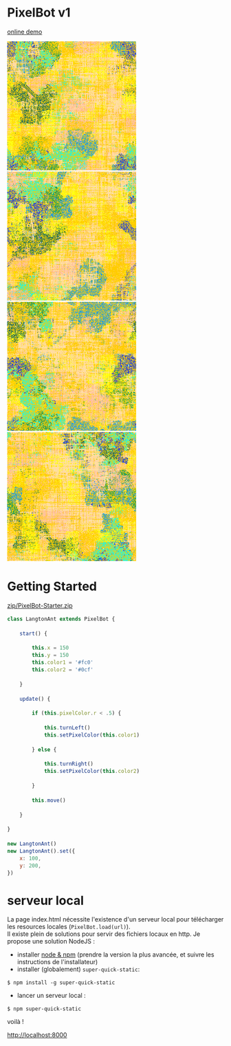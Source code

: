 # PixelBot v1

[online demo](https://jniac.github.io/e-artsup/misc/Pixel-Bot/v1/)

![](./screenshots/Pixel-Bot-026.png)
![](./screenshots/Pixel-Bot-027.png)
![](./screenshots/Pixel-Bot-034.png)
![](./screenshots/Pixel-Bot-035.png)

# Getting Started

[zip/PixelBot-Starter.zip](zip/PixelBot-Starter.zip?raw=true)

```javascript
class LangtonAnt extends PixelBot {

    start() {

        this.x = 150
        this.y = 150
        this.color1 = '#fc0'
        this.color2 = '#0cf'

    }

    update() {

        if (this.pixelColor.r < .5) {

            this.turnLeft()
            this.setPixelColor(this.color1)

        } else {

            this.turnRight()
            this.setPixelColor(this.color2)

        }

        this.move()

    }

}

new LangtonAnt()
new LangtonAnt().set({
    x: 100,
    y: 200,
})
```

# serveur local
La page index.html nécessite l'existence d'un serveur local pour télécharger les resources locales (`PixelBot.load(url)`).  
Il existe plein de solutions pour servir des fichiers locaux en http. Je propose une solution NodeJS :

- installer [node & npm](https://nodejs.org/en/) (prendre la version la plus avancée, et suivre les instructions de l'installateur)
- installer (globalement) `super-quick-static`:
```shell
$ npm install -g super-quick-static
```
- lancer un serveur local :
```shell
$ npm super-quick-static
```
voilà !

[http://localhost:8000](http://localhost:8000)
